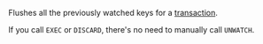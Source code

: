 Flushes all the previously watched keys for a [transaction][tt].

[tt]: /topics/transactions

If you call `EXEC` or `DISCARD`, there's no need to manually call `UNWATCH`.
